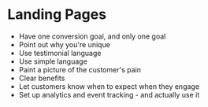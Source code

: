 # Landing Pages

- Have one conversion goal, and only one goal
- Point out why you're unique
- Use testimonial language
- Use simple language
- Paint a picture of the customer's pain
- Clear benefits
- Let customers know when to expect when they engage
- Set up analytics and event tracking - and actually use it
